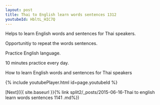 ```yaml
---
layout: post
title: Thai to English learn words sentences 1312 
youtubeId: HbltL_HIC7Q
---
```

 
 
Helps to learn English words and sentences for Thai speakers.

Opportunitiy to repeat the words sentences. 

Practice English language. 
 
10 minutes practice every day. 
 
How to learn English words and sentences for Thai speakers 
 
{% include youtubePlayer.html id=page.youtubeId %}
 
 
[Next]({{ site.baseurl }}{% link  split2/_posts/2015-06-16-Thai to english learn words sentences 1141 .md%})
 
